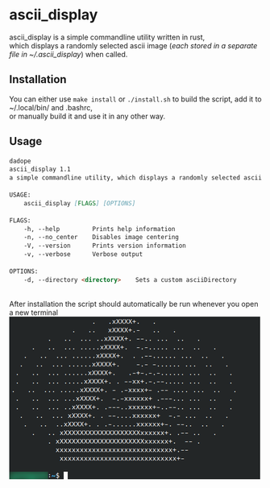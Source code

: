 # ascii_display

ascii_display is a simple commandline utility written in rust,\
which displays a randomly selected ascii image (*each stored in a separate file in ~/.ascii_display*) when called.

## Installation

You can either use `make install` or `./install.sh` to build the script, add it to ~/.local/bin/ and .bashrc, \
or manually build it and use it in any other way.

## Usage

```markdown
dadope
ascii_display 1.1
a simple commandline utility, which displays a randomly selected ascii image

USAGE:
    ascii_display [FLAGS] [OPTIONS]

FLAGS:
    -h, --help         Prints help information
    -n, --no_center    Disables image centering
    -V, --version      Prints version information
    -v, --verbose      Verbose output

OPTIONS:
    -d, --directory <directory>    Sets a custom asciiDirectory
```
\
After installation the script should automatically be run whenever you open a new terminal \
![](docs/example.png)